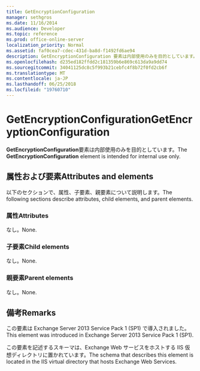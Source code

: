 ```yaml
---
title: GetEncryptionConfiguration
manager: sethgros
ms.date: 11/16/2014
ms.audience: Developer
ms.topic: reference
ms.prod: office-online-server
localization_priority: Normal
ms.assetid: faf0cea7-cdec-431d-ba8d-f1492fd6ae94
description: GetEncryptionConfiguration 要素は内部使用のみを目的としています。
ms.openlocfilehash: d235ed182ffdd2c181359b6e869c613da9a9dd74
ms.sourcegitcommit: 34041125dc8c5f993b21cebfc4f8b72f0fd2cb6f
ms.translationtype: MT
ms.contentlocale: ja-JP
ms.lasthandoff: 06/25/2018
ms.locfileid: "19760710"
---
```

# <a name="getencryptionconfiguration"></a><span data-ttu-id="50f2d-103">GetEncryptionConfiguration</span><span class="sxs-lookup"><span data-stu-id="50f2d-103">GetEncryptionConfiguration</span></span>

<span data-ttu-id="50f2d-104">**GetEncryptionConfiguration**要素は内部使用のみを目的としています。</span><span class="sxs-lookup"><span data-stu-id="50f2d-104">The **GetEncryptionConfiguration** element is intended for internal use only.</span></span> 

## <a name="attributes-and-elements"></a><span data-ttu-id="50f2d-105">属性および要素</span><span class="sxs-lookup"><span data-stu-id="50f2d-105">Attributes and elements</span></span>

<span data-ttu-id="50f2d-106">以下のセクションで、属性、子要素、親要素について説明します。</span><span class="sxs-lookup"><span data-stu-id="50f2d-106">The following sections describe attributes, child elements, and parent elements.</span></span>
  
### <a name="attributes"></a><span data-ttu-id="50f2d-107">属性</span><span class="sxs-lookup"><span data-stu-id="50f2d-107">Attributes</span></span>

<span data-ttu-id="50f2d-108">なし。</span><span class="sxs-lookup"><span data-stu-id="50f2d-108">None.</span></span>
  
### <a name="child-elements"></a><span data-ttu-id="50f2d-109">子要素</span><span class="sxs-lookup"><span data-stu-id="50f2d-109">Child elements</span></span>

<span data-ttu-id="50f2d-110">なし。</span><span class="sxs-lookup"><span data-stu-id="50f2d-110">None.</span></span>
  
### <a name="parent-elements"></a><span data-ttu-id="50f2d-111">親要素</span><span class="sxs-lookup"><span data-stu-id="50f2d-111">Parent elements</span></span>

<span data-ttu-id="50f2d-112">なし。</span><span class="sxs-lookup"><span data-stu-id="50f2d-112">None.</span></span>
  
## <a name="remarks"></a><span data-ttu-id="50f2d-113">備考</span><span class="sxs-lookup"><span data-stu-id="50f2d-113">Remarks</span></span>

<span data-ttu-id="50f2d-114">この要素は Exchange Server 2013 Service Pack 1 (SP1) で導入されました。</span><span class="sxs-lookup"><span data-stu-id="50f2d-114">This element was introduced in Exchange Server 2013 Service Pack 1 (SP1).</span></span>
  
<span data-ttu-id="50f2d-115">この要素を記述するスキーマは、Exchange Web サービスをホストする IIS 仮想ディレクトリに置かれています。</span><span class="sxs-lookup"><span data-stu-id="50f2d-115">The schema that describes this element is located in the IIS virtual directory that hosts Exchange Web Services.</span></span>
  


